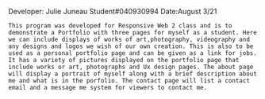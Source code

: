 Developer: Julie Juneau
Student#040930994
Date:August 3/21

    This program was developed for Responsive Web 2 class and is to demonstrate a Portfolio with three pages for myself as a student. Here we can include displays of works of art,photography, videography and any designs and logos we wish of our own creation. This is also to be used as a personal portfolio page and can be given as a link for jobs. It has a variety of pictures displayed on the portfolio page that include works or art, photographs and Ux design pages. The about page will display a portrait of myself along with a brief description about me and what is in the porfolio. The contact page will list a contact email and a message me system for viewers to contact me.
